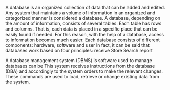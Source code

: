 A database is an organized collection of data that can be added and edited.
 Any system that maintains a volume of information in an organized and categorized manner is considered a database.
A database, depending on the amount of information, consists of several tables. Each table has rows and columns.
That is, each data is placed in a specific place that can be easily found if needed.
For this reason, with the help of a database, access to information becomes much easier.
Each database consists of different components: hardware, software and user
In fact, it can be said that databases work based on four principles:
receive
Store
Search
report

A database management system (DBMS) is software used to manage databases
can be
  This system receives instructions from the database (DBA) and accordingly to the system
orders to make the relevant changes. These commands are used to load, retrieve or change existing data from the system.